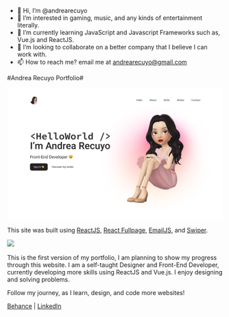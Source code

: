 - 👋 Hi, I’m @andrearecuyo
- 👀 I’m interested in gaming, music, and any kinds of entertainment literally.
- 🌱 I’m currently learning JavaScript and Javascript Frameworks such as, Vue.js and ReactJS.
- 💞️ I’m looking to collaborate on a better company that I believe I can work with.
- 📫 How to reach me? email me at andrearecuyo@gmail.com

#Andrea Recuyo Portfolio#

<img src="https://raw.githubusercontent.com/andrearecuyo/andrearecuyoportfolio/main/src/assets/img/hero.png">

This site was built using [ReactJS](https://reactjs.org/), [React Fullpage](https://github.com/alvarotrigo/react-fullpage), [EmailJS](https://www.emailjs.com/), and [Swiper](https://swiperjs.com/).

<img src="https://cdn.freelogovectors.net/wp-content/uploads/2018/12/react-logo.png" width="200">

This is the first version of my portfolio, I am planning to show my progress through this website. I am a self-taught Designer and Front-End Developer, currently developing more skills using ReactJS and Vue.js. I enjoy designing and solving problems. 

Follow my journey, as I learn, design, and code more websites!

[Behance](https://www.behance.net/andrearecuyo) |
[LinkedIn](https://www.linkedin.com/in/andrearecuyo/)
